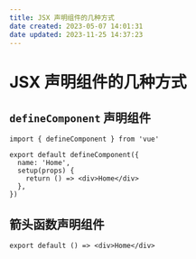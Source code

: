 ```yaml
---
title: JSX 声明组件的几种方式
date created: 2023-05-07 14:01:31
date updated: 2023-11-25 14:37:23
---
```


# JSX 声明组件的几种方式

## `defineComponent` 声明组件

```tsx
import { defineComponent } from 'vue'

export default defineComponent({
  name: 'Home',
  setup(props) {
    return () => <div>Home</div>
  },
})
```

## 箭头函数声明组件

```tsx
export default () => <div>Home</div>
```
